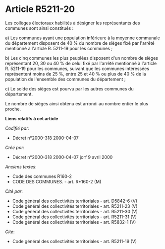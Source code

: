 # Article R5211-20

Les collèges électoraux habilités à désigner les représentants des communes sont ainsi constitués :

a) Les communes ayant une population inférieure à la moyenne communale du département disposent de 40 % du nombre de sièges
fixé par l'arrêté mentionné à l'article R. 5211-19 pour les communes ;

b) Les cinq communes les plus peuplées disposent d'un nombre de sièges représentant 20, 30 ou 40 % de celui fixé par l'arrêté
mentionné à l'article R. 5211-19 pour les communes, suivant que les communes intéressées représentent moins de 25 %, entre 25
et 40 % ou plus de 40 % de la population de l'ensemble des communes du département ;

c) Le solde des sièges est pourvu par les autres communes du département.

Le nombre de sièges ainsi obtenu est arrondi au nombre entier le plus proche.

**Liens relatifs à cet article**

_Codifié par_:

  - Décret n°2000-318 2000-04-07

_Créé par_:

  - Décret n°2000-318 2000-04-07 jorf 9 avril 2000

_Anciens textes_:

  - Code des communes R160-2
  - CODE DES COMMUNES. - art. R*160-2 (M)

_Cité par_:

  - Code général des collectivités territoriales - art. D5842-6 (V)
  - Code général des collectivités territoriales - art. R5211-23 (V)
  - Code général des collectivités territoriales - art. R5211-30 (V)
  - Code général des collectivités territoriales - art. R5211-31 (V)
  - Code général des collectivités territoriales - art. R5832-1 (V)

_Cite_:

  - Code général des collectivités territoriales - art. R5211-19 (V)

